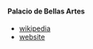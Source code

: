 
#### Palacio de Bellas Artes

- [wikipedia](https://es.wikipedia.org/wiki/Palacio_de_Bellas_Artes_(Ciudad_de_M%C3%A9xico))
- [website](https://museopalaciodebellasartes.inba.gob.mx/)
